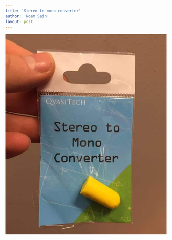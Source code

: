 ```yaml
---
title: 'Stereo-to-mono converter'
author: 'Noam Sain'
layout: post
---
```


![stereo-to-mono-converter.jpg](/assets/2016/2016-02-stereo-to-mono-converter.jpg)